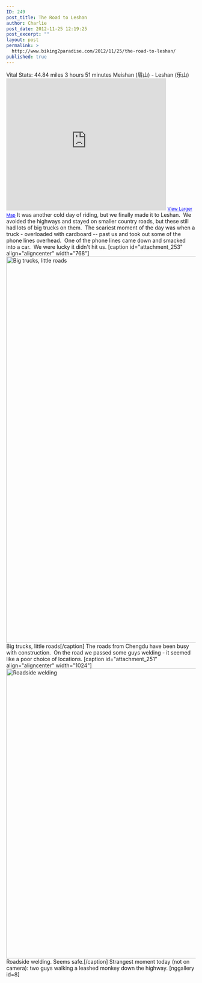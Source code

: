 ```yaml
---
ID: 249
post_title: The Road to Leshan
author: Charlie
post_date: 2012-11-25 12:19:25
post_excerpt: ""
layout: post
permalink: >
  http://www.biking2paradise.com/2012/11/25/the-road-to-leshan/
published: true
---
```

Vital Stats: 44.84 miles 3 hours 51 minutes Meishan (眉山) - Leshan (乐山) <iframe src="https://maps.google.com/?q=http:%2F%2Fshare.abvio.com%2F3697%2Fd484%2F3017%2Ff541%2FCyclemeter-Cycle-20121125-0951.kml&ie=UTF8&t=v&ll=29.827518,103.759872&spn=0.457388,0.155026&output=embed" frameborder="0" marginwidth="0" marginheight="0" scrolling="no" width="425" height="350"></iframe> <small><a style="color: #0000ff; text-align: left;" href="https://maps.google.com/?q=http:%2F%2Fshare.abvio.com%2F3697%2Fd484%2F3017%2Ff541%2FCyclemeter-Cycle-20121125-0951.kml&ie=UTF8&t=v&ll=29.827518,103.759872&spn=0.457388,0.155026&source=embed">View Larger Map</a></small> It was another cold day of riding, but we finally made it to Leshan.  We avoided the highways and stayed on smaller country roads, but these still had lots of big trucks on them.  The scariest moment of the day was when a truck - overloaded with cardboard -- past us and took out some of the phone lines overhead.  One of the phone lines came down and smacked into a car.  We were lucky it didn't hit us. [caption id="attachment_253" align="aligncenter" width="768"]<a href="http://localhost/biking2paradise.com/2012/11/25/the-road-to-leshan/img_2349/" rel="attachment wp-att-253"><img class="size-full wp-image-253" title="Big trucks, little roads" src="http://localhost/biking2paradise.com/wp-content/uploads/2012/11/IMG_2349.jpg" alt="Big trucks, little roads" width="768" height="1024" /></a> Big trucks, little roads[/caption] The roads from Chengdu have been busy with construction.  On the road we passed some guys welding - it seemed like a poor choice of locations. [caption id="attachment_251" align="aligncenter" width="1024"]<a href="http://localhost/biking2paradise.com/2012/11/25/the-road-to-leshan/img_2316/" rel="attachment wp-att-251"><img class="size-full wp-image-251" title="Welding on the side of the road" src="http://localhost/biking2paradise.com/wp-content/uploads/2012/11/IMG_2316.jpg" alt="Roadside welding" width="1024" height="768" /></a> Roadside welding. Seems safe.[/caption] Strangest moment today (not on camera): two guys walking a leashed monkey down the highway. [nggallery id=8]